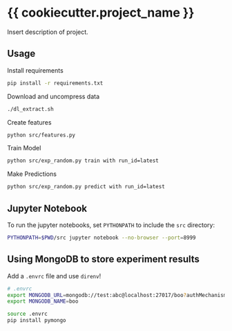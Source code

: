 # {{ cookiecutter.project_name }}

Insert description of project.

## Usage

Install requirements

```bash
pip install -r requirements.txt
```

Download and uncompress data

```bash
./dl_extract.sh
```

Create features

```bash
python src/features.py
```

Train Model

```bash
python src/exp_random.py train with run_id=latest
```

Make Predictions

```bash
python src/exp_random.py predict with run_id=latest
```

## Jupyter Notebook

To run the jupyter notebooks, set `PYTHONPATH` to include the `src` directory:

```bash
PYTHONPATH=$PWD/src jupyter notebook --no-browser --port=8999
```

## Using MongoDB to store experiment results

Add a `.envrc` file and use `direnv`!

```bash
# .envrc
export MONGODB_URL=mongodb://test:abc@localhost:27017/boo?authMechanism=SCRAM-SHA-1
export MONGODB_NAME=boo
```

```bash
source .envrc
pip install pymongo
```

